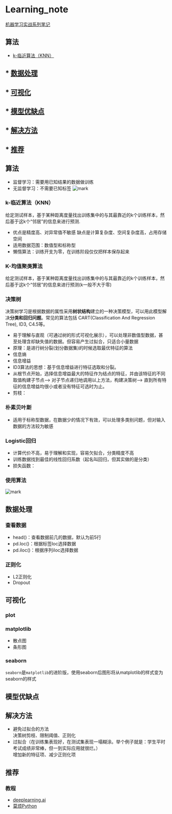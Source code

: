 # Learning_note
[机器学习实战系列笔记](https://zhbit92.github.io/categories/机器学习实战/)
## 算法
* [k-临近算法（KNN）](#k-临近算法（KNN）)

## * [数据处理](#数据处理)
## * [可视化](#可视化)
## * [模型优缺点](#模型优缺点)
## * [解决方法](#解决方法)
## * [推荐](#推荐)

## 算法
* 监督学习：需要用已知结果的数据做训练
* 无监督学习：不需要已知标签
![mark](http://p1mjzrkoc.bkt.clouddn.com/blog/180403/2edHkbgJC9.png?imageslim)

### k-临近算法（KNN）
给定测试样本，基于某种距离度量找出训练集中的与其最靠近的k个训练样本，然后基于这k个“邻居”的信息来进行预测.
* 优点是精度高、对异常值不敏感 缺点是计算复杂度、空间复杂度高，占用存储空间
* 适用数据范围：数值型和标称型
* 懒惰算法：训练开支为零，在训练阶段仅仅把样本保存起来
### K-均值聚类算法
给定测试样本，基于某种距离度量找出训练集中的与其最靠近的k个训练样本，然后基于这k个“邻居”的信息来进行预测(k一般不大于零)

### 决策树
决策树学习是根据数据的属性采用**树状结构**建立的一种决策模型，可以用此模型解决**分类和回归问题**。常见的算法包括 CART(Classification And Regression Tree), ID3, C4.5等。
* 易于理解与直观（可通过树的形式可视化展示），可以处理非数值型数据，甚至处理含却缺失值的数据。但容易产生过拟合，只适合小量数据
* 原理：是进行树分裂(划分数据集)的时候选取最优特征的算法
* 信息熵
* 信息增益
* ID3算法的思想：基于信息增益进行特征选取和分裂。
* 从根节点开始，选择信息增益最大的特征作为结点的特征，并由该特征的不同取值构建子节点--> 对子节点递归地调用以上方法，构建决策树--> 直到所有特征的信息增益均很小或者没有特征可选时为止。
* 剪枝：
### 朴素贝叶斯
* 适用于标称型数据，在数据少的情况下有效，可以处理多类别问题，但对输入数据的方法较为敏感

### Logistic回归
* 计算代价不高，易于理解和实现，容易欠拟合，分类精度不高
* 训练数据找到最佳的线性回归系数（起名叫回归，但其实做的是分类）
* 损失函数：

### 使用算法
![mark](http://p1mjzrkoc.bkt.clouddn.com/blog/180403/5D18BA1iBC.png?imageslim)

## 数据处理
### 查看数据
* head()：查看数据前几的数据，默认为前5行
* pd.loc()：根据标签loc选择数据
* pd.iloc()：根据序列iloc选择数据

### 正则化
* L2正则化
* Dropout

## 可视化
### plot
### matplotlib 
* 散点图
* 条形图
### seaborn
`seaborn`是`matplotlib`的进阶版，使用seaborn后图形将从matplotlib的样式变为seaborn的样式

## 模型优缺点
## 解决方法
* 避免过拟合的方法  
决策树剪枝、限制阈值、正则化
* 过拟合（在训练集表现好，在测试集表现一塌糊涂。举个例子就是：学生平时考试成绩非常棒，但一到实际应用就很烂。）  
增加新的特征项、减少正则化项

## 推荐
### 教程
* [deeplearning.ai](http://mooc.study.163.com/course/2001281002?tid=2001392029#/info)
* [莫烦Python](https://morvanzhou.github.io/)

